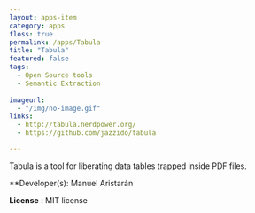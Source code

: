 ```yaml
---
layout: apps-item
category: apps
floss: true
permalink: /apps/Tabula
title: "Tabula"
featured: false
tags:
  - Open Source tools
  - Semantic Extraction
  
imageurl:
  - "/img/no-image.gif"
links:
  - http://tabula.nerdpower.org/
  - https://github.com/jazzido/tabula

---
```

Tabula is a tool for liberating data tables trapped inside PDF files.

**Developer(s): Manuel Aristarán

**License** : MIT license

